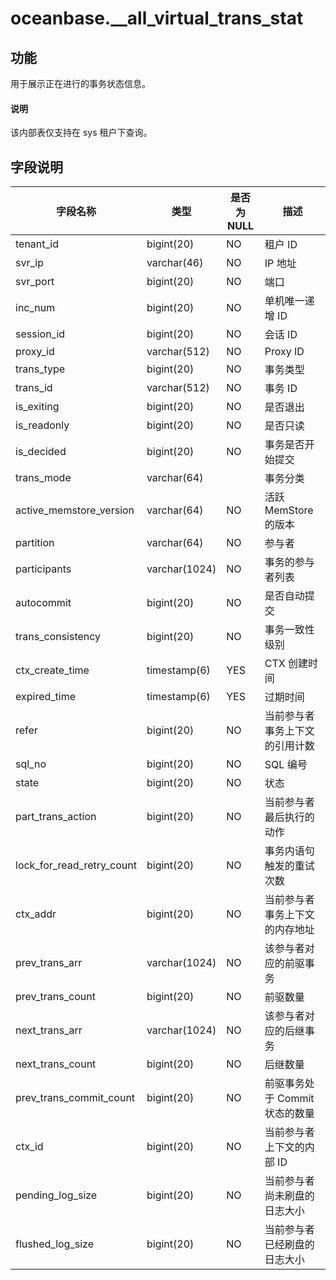 # oceanbase.__all_virtual_trans_stat

## 功能

用于展示正在进行的事务状态信息。

<main id="notice" type='explain'>
  <h4>说明</h4>
  <p> 该内部表仅支持在 sys 租户下查询。</p>
</main>

## 字段说明

| 字段名称 | 类型 | 是否为 NULL | 描述 |
| --- | --- | --- | --- |
| tenant_id | bigint(20) | NO | 租户 ID |
| svr_ip | varchar(46) | NO | IP 地址 |
| svr_port | bigint(20) | NO | 端口 |
| inc_num | bigint(20) | NO | 单机唯一递增 ID |
| session_id | bigint(20) | NO | 会话 ID |
| proxy_id | varchar(512) | NO | Proxy ID |
| trans_type | bigint(20) | NO | 事务类型 |
| trans_id | varchar(512) | NO | 事务 ID |
| is_exiting | bigint(20) | NO | 是否退出 |
| is_readonly | bigint(20) | NO | 是否只读 |
| is_decided | bigint(20) | NO | 事务是否开始提交 |
| trans_mode | varchar(64) |  | 事务分类 |
| active_memstore_version | varchar(64) | NO | 活跃 MemStore 的版本 |
| partition | varchar(64) | NO | 参与者 |
| participants | varchar(1024) | NO | 事务的参与者列表 |
| autocommit | bigint(20) | NO | 是否自动提交 |
| trans_consistency | bigint(20) | NO | 事务一致性级别 |
| ctx_create_time | timestamp(6) | YES | CTX 创建时间 |
| expired_time | timestamp(6) | YES | 过期时间 |
| refer | bigint(20) | NO | 当前参与者事务上下文的引用计数 |
| sql_no | bigint(20) | NO | SQL 编号 |
| state | bigint(20) | NO | 状态 |
| part_trans_action | bigint(20) | NO | 当前参与者最后执行的动作 |
| lock_for_read_retry_count | bigint(20) | NO | 事务内语句触发的重试次数 |
| ctx_addr | bigint(20) | NO | 当前参与者事务上下文的内存地址 |
| prev_trans_arr | varchar(1024) | NO | 该参与者对应的前驱事务 |
| prev_trans_count | bigint(20) | NO | 前驱数量 |
| next_trans_arr | varchar(1024) | NO | 该参与者对应的后继事务 |
| next_trans_count | bigint(20) | NO | 后继数量 |
| prev_trans_commit_count | bigint(20) | NO | 前驱事务处于 Commit 状态的数量 |
| ctx_id | bigint(20) | NO | 当前参与者上下文的内部 ID |
| pending_log_size | bigint(20) | NO | 当前参与者尚未刷盘的日志大小 |
| flushed_log_size | bigint(20) | NO | 当前参与者已经刷盘的日志大小 |
